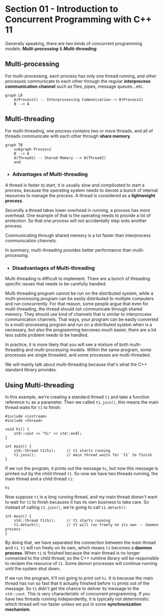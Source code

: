 # Section 01 - Introduction to Concurrent Programming with C++ 11

Generally speaking, there are two kinds of concurrent programming models: ***Multi-processing*** & ***Multi-threading***.


## Multi-processing
For multi-processing, each process has only one thread running, and other processes communicate to each other through the regular **interprocess communication channel** such as files, pipes, message queues...etc.

```mermaid
graph LR
    A(Process1) -- Interprocessing Communication--> B(Process2)
    B --> A
```

## Multi-threading
For multi-threading, one process contains two or more threads, and all of threads communicate with each other through **share memory**.

```mermaid
graph TB
    subgraph Process1
    B --> A
    A(Thread1) -- Shared Memory --> B(Thread2)
    end
```


- ### Advantages of Multi-threading
A thread is faster to start, it is usually slow and complicated to start a process, because the operating system needs to devote a bunch of internal resources to manage the process. A thread is considered as a **lightweight process**.

Secondly a thread takes lower overhead in running, a process has more overhead. One example of that is the operating needs to provide a lot of protection. So that one process will not accidentally step onto another process.

Communicating through shared memory is a lot faster than interprocess communication channels.

In summary, multi-threading provides better performance than multi-processing.


- ### Disadvantages of Multi-threading
Multi-threading is difficult to implement. There are a bunch of threading specific issues that needs to be carefully handled.

Multi-threading program cannot be run on the distributed system, while a multi-processing program can be easily distributed to multiple computers and run concurrently. For that reason, some people argue that even for multi-threading, the thread should not communicate through shared memory. They should use kind of channels that is similar to interprocess communication channels. That ways, your program can be easily converted to a multi-processing program and run on a distributed system when is a necessary, but also the programming becomes much easier, there are a lot less subtle problem needs to be handled.

In practice, it is more likely that you will see a mixture of both multi-threading and multi-processing models. Within the same program, some processes are single threaded, and some processes are multi-threaded.

We will mainly talk about multi-threading because that's what the C++ standard library provides.


## Using Multi-threading
In this example, we're creating a standard thread `t1` and take a function reference `hi` as a parameter. Then we called `t1.join()`, this means the main thread waits for `t1` to finish:
```
#include <iostream>
#include <thread>

void hi() {
    std::cout << "hi" << std::endl;
}

int main() {
    std::thread t1(hi);     // t1 starts running
    t1.join();              // main thread waits for `t1` to finish
}
```
If we run the program, it prints out the message `hi`, but now this message is printed out by the child thread `t1`. So now we have two threads running, the main thread and a child thread `t1`:
```
hi
```

Now suppose `t1` is a long running thread, and my main thread doesn't want to wait for `t1` to finish becauses it has its own business to take care. So instead of calling `t1.join()`, we're going to call `t1.detach()`:
```
int main() {
    std::thread t1(hi);     // t1 starts running
    t1.detach();            // t1 will run freely on its own -- daemon process
}
```
By doing that, we have separated the connection between the main thread and `t1`. `t1` will run freely on its own, which means `t1` becomes a **daemon process**. When `t1` is finished because the main thread is no longer connected to the child thread, so the C++ runtime library will be responsible to reclaim the resource of `t1`. Some demon processes will continue running until the system shut down.

If we run the program, it'll not going to print out `hi`. It is because the main thread has run so fast that it actually finished before `t1` prints out of the message. So `t1` didn't get the chance to deliver its message to the `std::cout`. This is very characteristic of concurrent programming. If you have two threads running independently, it is typically not deterministic which thread will run faster unless we put in some **synchronization mechanism**.



